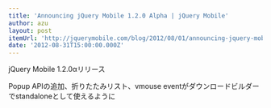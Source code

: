 ```yaml
---
title: 'Announcing jQuery Mobile 1.2.0 Alpha | jQuery Mobile'
author: azu
layout: post
itemUrl: 'http://jquerymobile.com/blog/2012/08/01/announcing-jquery-mobile-1-2-0-alpha/'
date: '2012-08-31T15:00:00.000Z'
---
```

jQuery Mobile 1.2.0αリリース

Popup APIの追加、折りたたみリスト、vmouse eventがダウンロードビルダーでstandaloneとして使えるように
